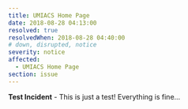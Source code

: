 ```yaml
---
title: UMIACS Home Page
date: 2018-08-28 04:13:00
resolved: true
resolvedWhen: 2018-08-28 04:40:00
# down, disrupted, notice
severity: notice
affected:
  - UMIACS Home Page
section: issue
---
```


**Test Incident** - This is just a test! Everything is fine...


